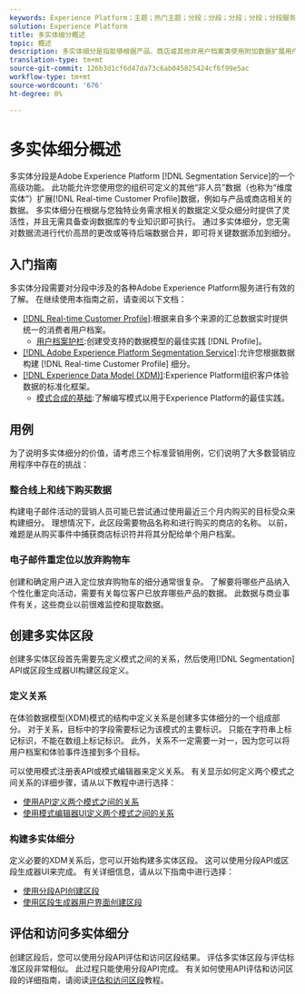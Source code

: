 ```yaml
---
keywords: Experience Platform；主题；热门主题；分段；分段；分段；分段；分段服务；分段；多实体；多实体分段；
solution: Experience Platform
title: 多实体细分概述
topic: 概述
description: 多实体细分是指能够根据产品、商店或其他非用户档案类使用附加数据扩展用户档案数据。 连接后，来自其他类的数据就变得像它们是用户档案模式的本机数据一样可用。
translation-type: tm+mt
source-git-commit: 126b3d1cf6d47da73c6ab045825424cf6f99e5ac
workflow-type: tm+mt
source-wordcount: '676'
ht-degree: 0%

---
```



# 多实体细分概述

多实体分段是Adobe Experience Platform [!DNL Segmentation Service]的一个高级功能。 此功能允许您使用您的组织可定义的其他“非人员”数据（也称为“维度实体”）扩展[!DNL Real-time Customer Profile]数据，例如与产品或商店相关的数据。 多实体细分在根据与您独特业务需求相关的数据定义受众细分时提供了灵活性，并且无需具备查询数据库的专业知识即可执行。 通过多实体细分，您无需对数据流进行代价高昂的更改或等待后端数据合并，即可将关键数据添加到细分。

## 入门指南

多实体分段需要对分段中涉及的各种Adobe Experience Platform服务进行有效的了解。 在继续使用本指南之前，请查阅以下文档：

* [[!DNL Real-time Customer Profile]](../profile/home.md):根据来自多个来源的汇总数据实时提供统一的消费者用户档案。
   * [用户档案护栏](../profile/guardrails.md):创建受支持的数据模型的最佳实践 [!DNL Profile]。
* [[!DNL Adobe Experience Platform Segmentation Service]](./home.md):允许您根据数据构建 [!DNL Real-time Customer Profile] 细分。
* [[!DNL Experience Data Model (XDM)]](../xdm/home.md):Experience Platform组织客户体验数据的标准化框架。
   * [模式合成的基础](../xdm/schema/composition.md#union):了解编写模式以用于Experience Platform的最佳实践。

## 用例

为了说明多实体细分的价值，请考虑三个标准营销用例，它们说明了大多数营销应用程序中存在的挑战：

### 整合线上和线下购买数据

构建电子邮件活动的营销人员可能已尝试通过使用最近三个月内购买的目标受众来构建细分。 理想情况下，此区段需要物品名称和进行购买的商店的名称。 以前，难题是从购买事件中捕获商店标识符并将其分配给单个用户档案。

### 电子邮件重定位以放弃购物车

创建和确定用户进入定位放弃购物车的细分通常很复杂。 了解要将哪些产品纳入个性化重定向活动，需要有关每位客户已放弃哪些产品的数据。 此数据与商业事件有关，这些商业以前很难监控和提取数据。

## 创建多实体区段

创建多实体区段首先需要先定义模式之间的关系，然后使用[!DNL Segmentation] API或区段生成器UI构建区段定义。

### 定义关系

在体验数据模型(XDM)模式的结构中定义关系是创建多实体细分的一个组成部分。 对于关系，目标中的字段需要标记为该模式的主要标识。 只能在字符串上标记标识，不能在数组上标记标识。 此外，关系不一定需要一对一，因为您可以将用户档案和体验事件连接到多个目标。

可以使用模式注册表API或模式编辑器来定义关系。 有关显示如何定义两个模式之间关系的详细步骤，请从以下教程中进行选择：

* [使用API定义两个模式之间的关系](../xdm/tutorials/relationship-api.md)
* [使用模式编辑器UI定义两个模式之间的关系](../xdm/tutorials/relationship-ui.md)

### 构建多实体细分

定义必要的XDM关系后，您可以开始构建多实体区段。 这可以使用分段API或区段生成器UI来完成。 有关详细信息，请从以下指南中进行选择：

* [使用分段API创建区段](./tutorials/create-a-segment.md)
* [使用区段生成器用户界面创建区段](./ui/overview.md)

## 评估和访问多实体细分

创建区段后，您可以使用分段API评估和访问区段结果。 评估多实体区段与评估标准区段非常相似。 此过程只能使用分段API完成。 有关如何使用API评估和访问区段的详细指南，请阅读[评估和访问区段](./tutorials/evaluate-a-segment.md)教程。
